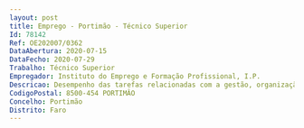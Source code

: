 ```yaml
--- 
layout: post
title: Emprego - Portimão - Técnico Superior
Id: 78142
Ref: OE202007/0362
DataAbertura: 2020-07-15
DataFecho: 2020-07-29
Trabalho: Técnico Superior
Empregador: Instituto do Emprego e Formação Profissional, I.P.
Descricao: Desempenho das tarefas relacionadas com a gestão, organização, execução, acompanhamento e avaliação de ações de formação profissional dirigidas a jovens e adultos, designadamente a) Atendimento de candidatos b) Organização e planificação de ações de formação profissional c) Seleção de equipas formativas e entidades formadoras d) Acompanhamento de ações de formação profissional e) Registo e processamento de dados nos sistemas informáticos f) Organizar e manter atualizados os processos técnico pedagógicos g) Intervenção preferencial nos concelhos de Portimão, Silves, Monchique, Lagos
CodigoPostal: 8500-454 PORTIMÂO
Concelho: Portimão
Distrito: Faro
--- 
```

